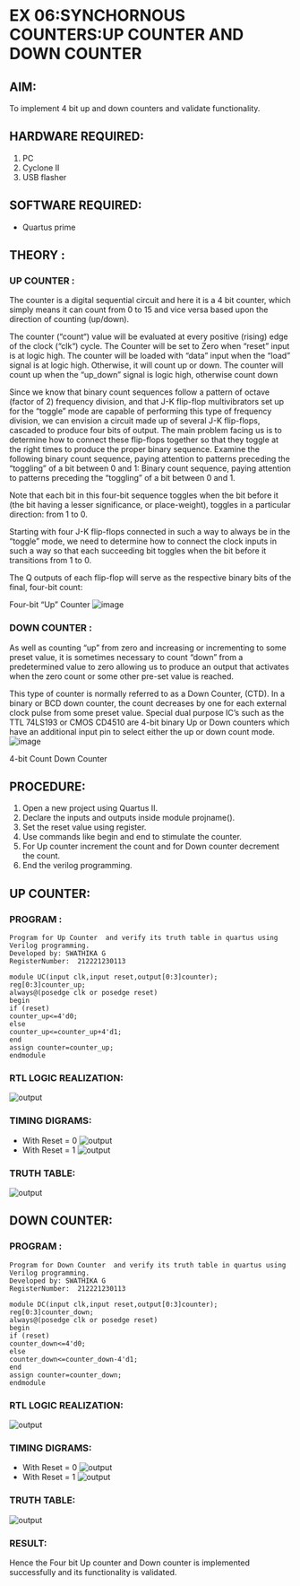 # EX 06:SYNCHORNOUS COUNTERS:UP COUNTER AND DOWN COUNTER
## AIM: 
To implement 4 bit up and down counters and validate  functionality.
## HARDWARE REQUIRED:  
1. PC
2. Cyclone II 
3. USB flasher
## SOFTWARE REQUIRED:   
* Quartus prime
## THEORY :
### UP COUNTER :
The counter is a digital sequential circuit and here it is a 4 bit counter, which simply means it can count from 0 to 15 and vice versa based upon the direction of counting (up/down). 

The counter (“count“) value will be evaluated at every positive (rising) edge of the clock (“clk“) cycle.
The Counter will be set to Zero when “reset” input is at logic high.
The counter will be loaded with “data” input when the “load” signal is at logic high. Otherwise, it will count up or down.
The counter will count up when the “up_down” signal is logic high, otherwise count down

Since we know that binary count sequences follow a pattern of octave (factor of 2) frequency division, and that J-K flip-flop multivibrators set up for the “toggle” mode are capable of performing this type of frequency division, we can envision a circuit made up of several J-K flip-flops, cascaded to produce four bits of output.
The main problem facing us is to determine how to connect these flip-flops together so that they toggle at the right times to produce the proper binary sequence.
Examine the following binary count sequence, paying attention to patterns preceding the “toggling” of a bit between 0 and 1:
Binary count sequence, paying attention to patterns preceding the “toggling” of a bit between 0 and 1.

Note that each bit in this four-bit sequence toggles when the bit before it (the bit having a lesser significance, or place-weight), toggles in a particular direction: from 1 to 0.



 
 

Starting with four J-K flip-flops connected in such a way to always be in the “toggle” mode, we need to determine how to connect the clock inputs in such a way so that each succeeding bit toggles when the bit before it transitions from 1 to 0.

The Q outputs of each flip-flop will serve as the respective binary bits of the final, four-bit count:

 
 

Four-bit “Up” Counter
![image](https://user-images.githubusercontent.com/36288975/169644758-b2f4339d-9532-40c5-af40-8f4f8c942e2c.png)



### DOWN COUNTER :

As well as counting “up” from zero and increasing or incrementing to some preset value, it is sometimes necessary to count “down” from a predetermined value to zero allowing us to produce an output that activates when the zero count or some other pre-set value is reached.

This type of counter is normally referred to as a Down Counter, (CTD). In a binary or BCD down counter, the count decreases by one for each external clock pulse from some preset value. Special dual purpose IC’s such as the TTL 74LS193 or CMOS CD4510 are 4-bit binary Up or Down counters which have an additional input pin to select either the up or down count mode.
![image](https://user-images.githubusercontent.com/36288975/169644844-1a14e123-7228-4ed8-81a9-eb937dff4ac8.png)


4-bit Count Down Counter
## PROCEDURE:
1. Open a new project using Quartus II.
2. Declare the inputs and outputs inside module projname().
3. Set the reset value using register.
4. Use commands like begin and end to stimulate the counter.
5. For Up counter increment the count and for Down counter decrement the count.  
6. End the verilog programming.

## UP COUNTER:
### PROGRAM :
```
Program for Up Counter  and verify its truth table in quartus using Verilog programming.
Developed by: SWATHIKA G
RegisterNumber:  212221230113

module UC(input clk,input reset,output[0:3]counter);  
reg[0:3]counter_up;  
always@(posedge clk or posedge reset)  
begin  
if (reset)  
counter_up<=4'd0;  
else   
counter_up<=counter_up+4'd1;  
end  
assign counter=counter_up;  
endmodule  
```

### RTL LOGIC REALIZATION:
![output](./pic3.png)
### TIMING DIGRAMS:
* With Reset = 0
![output](./pic1.png)
* With Reset = 1
![output](./pic2.png)
### TRUTH TABLE:
![output](./uptruthtable.png)

## DOWN COUNTER:
### PROGRAM :
```
Program for Down Counter  and verify its truth table in quartus using Verilog programming.
Developed by: SWATHIKA G
RegisterNumber:  212221230113

module DC(input clk,input reset,output[0:3]counter);  
reg[0:3]counter_down;  
always@(posedge clk or posedge reset)  
begin  
if (reset)  
counter_down<=4'd0;  
else   
counter_down<=counter_down-4'd1;  
end  
assign counter=counter_down;  
endmodule   
```

### RTL LOGIC REALIZATION:
![output](./down1.png)
### TIMING DIGRAMS:
* With Reset = 0
![output](./down3.png)
* With Reset = 1
![output](./down2.png)
### TRUTH TABLE:
![output](./downtruthtable.png)

### RESULT:
Hence the Four bit Up counter and Down counter is implemented successfully and its functionality is validated.
